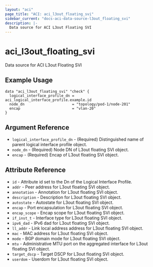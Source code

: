 ```yaml
---
layout: "aci"
page_title: "ACI: aci_l3out_floating_svi"
sidebar_current: "docs-aci-data-source-l3out_floating_svi"
description: |-
  Data source for ACI L3out Floating SVI
---
```


# aci_l3out_floating_svi #
Data source for ACI L3out Floating SVI

## Example Usage ##

```hcl
data "aci_l3out_floating_svi" "check" {
  logical_interface_profile_dn = aci_logical_interface_profile.example.id
  node_dn                      = "topology/pod-1/node-201"
  encap                        = "vlan-20"
}
```


## Argument Reference ##

* `logical_interface_profile_dn` - (Required) Distinguished name of parent logical interface profile object.
* `node_dn` - (Required) Node DN of L3out floating SVI object.
* `encap` - (Required) Encap of L3out floating SVI object.



## Attribute Reference

* `id` - Attribute id set to the Dn of the Logical Interface Profile.
* `addr` - Peer address for L3out floating SVI object.
* `annotation` - Annotation for L3out floating SVI object.
* `description` - Description for L3out floating SVI object.
* `autostate` - Autostate for L3out floating SVI object.
* `encap` - Port encapsulation for L3out floating SVI object.
* `encap_scope` - Encap scope for L3out floating SVI object.
* `if_inst_t` - Interface type for L3out floating SVI object.
* `ipv6_dad` - IPv6 dad for L3out floating SVI object.
* `ll_addr` - Link local address address for L3out floating SVI object.
* `mac` - MAC address for L3out floating SVI object.
* `mode` - BGP domain mode for L3out floating SVI object.
* `mtu` - Administrative MTU port on the aggregated interface for L3out floating SVI object.
* `target_dscp` - Target DSCP for L3out floating SVI object.
* `userdom` - Userdom for L3out floating SVI object.
